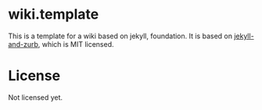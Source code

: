 # wiki.template

This is a template for a wiki based on jekyll, foundation. It is based on
[jekyll-and-zurb](https://github.com/razor-x/jekyll-and-zurb), which is
MIT licensed.

# License

Not licensed yet.

